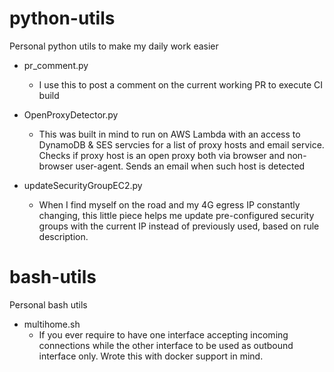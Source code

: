 # python-utils
Personal python utils to make my daily work easier

- pr_comment.py
  - I use this to post a comment on the current working PR to execute CI build
  
- OpenProxyDetector.py
  - This was built in mind to run on AWS Lambda with an access to DynamoDB & SES servcies for a list of proxy hosts and email service.
    Checks if proxy host is an open proxy both via browser and non-browser user-agent.
    Sends an email when such host is detected

- updateSecurityGroupEC2.py
  - When I find myself on the road and my 4G egress IP constantly changing, this little piece helps me update pre-configured security groups with the current IP instead of previously used, based on rule description.

# bash-utils
Personal bash utils

- multihome.sh
  - If you ever require to have one interface accepting incoming connections while the other interface to be used as outbound interface only. Wrote this with docker support in mind.
